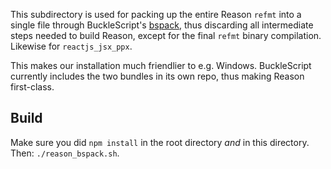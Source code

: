This subdirectory is used for packing up the entire Reason `refmt` into a single file through BuckleScript's [bspack](https://github.com/bloomberg/bucklescript/blob/master/jscomp/core/bspack_main.ml), thus discarding all intermediate steps needed to build Reason, except for the final `refmt` binary compilation. Likewise for `reactjs_jsx_ppx`.

This makes our installation much friendlier to e.g. Windows. BuckleScript currently includes the two bundles in its own repo, thus making Reason first-class.

## Build

Make sure you did `npm install` in the root directory _and_ in this directory. Then: `./reason_bspack.sh`.
